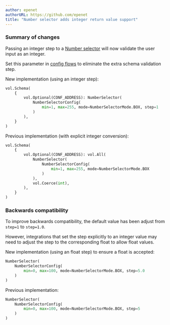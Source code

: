 ```yaml
---
author: epenet
authorURL: https://github.com/epenet
title: "Number selector adds integer return value support"
---
```


### Summary of changes
Passing an integer step to a [Number selector](https://www.home-assistant.io/docs/blueprint/selectors/#number-selector) will now validate the user input as an integer.

Set this parameter in [config flows](/docs/data_entry_flow_index#show-form) to eliminate the extra schema validation step.

New implementation (using an integer step):

```python
vol.Schema(
    {
        vol.Optional(CONF_ADDRESS): NumberSelector(
            NumberSelectorConfig(
                min=1, max=255, mode=NumberSelectorMode.BOX, step=1
            )
        ),
    }
)
```

Previous implementation (with explicit integer conversion):

```python
vol.Schema(
    {
        vol.Optional(CONF_ADDRESS): vol.All(
            NumberSelector(
                NumberSelectorConfig(
                    min=1, max=255, mode=NumberSelectorMode.BOX
                )
            ),
            vol.Coerce(int),
        ),
    }
)
```

### Backwards compatibility

To improve backwards compatibility, the default value has been adjust from `step=1` to `step=1.0`.

However, integrations that set the step explicitly to an integer value may need to adjust the step to the corresponding float to allow float values.

New implementation (using an float step) to ensure a float is accepted:

```python
NumberSelector(
    NumberSelectorConfig(
        min=0, max=100, mode=NumberSelectorMode.BOX, step=5.0
    )
)
```

Previous implementation:

```python
NumberSelector(
    NumberSelectorConfig(
        min=0, max=100, mode=NumberSelectorMode.BOX, step=5
    )
)
```

